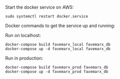 

Start the docker service on AWS:

    sudo systemctl restart docker.service

Docker commands to get the service up and running:

Run on localhost:

    docker-compose build favemarx_local favemarx_db
    docker-compose up -d favemarx_local favemarx_db

Run in production:

    docker-compose build favemarx_prod favemarx_db
    docker-compose up -d favemarx_prod favemarx_db